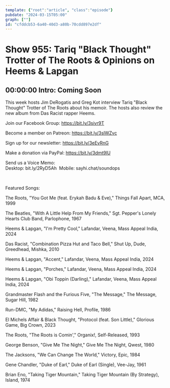 ```yaml
---
template: {"root":"article", "class":"episode"}
pubdate: "2024-03-15T05:00"
graph: [""]
id: "cfddcb53-6a40-40d3-a80b-70cdd897e2df"
---
```






# Show 955: Tariq "Black Thought" Trotter of The Roots & Opinions on Heems & Lapgan



## 00:00:00 Intro: Coming Soon

This week hosts Jim DeRogatis and Greg Kot interview Tariq "Black Thought" Trotter of The Roots about his memoir. The hosts also review the new album from Das Racist rapper Heems.




Join our Facebook Group: https://bit.ly/3sivr9T

Become a member on Patreon: https://bit.ly/3slWZvc

Sign up for our newsletter: https://bit.ly/3eEvRnG

Make a donation via PayPal: https://bit.ly/3dmt9lU

Send us a Voice Memo: Desktop: bit.ly/2RyD5Ah  Mobile: sayhi.chat/soundops

 

Featured Songs:

The Roots, "You Got Me (feat. Erykah Badu &amp; Eve)," Things Fall Apart, MCA, 1999

The Beatles, "With A Little Help From My Friends," Sgt. Pepper's Lonely Hearts Club Band, Parlophone, 1967

Heems &amp; Lapgan, "I'm Pretty Cool," Lafandar, Veena, Mass Appeal India, 2024

Das Racist, "Combination Pizza Hut and Taco Bell," Shut Up, Dude, Greedhead, Mishka, 2010

Heems &amp; Lapgan, "Accent," Lafandar, Veena, Mass Appeal India, 2024

Heems &amp; Lapgan, "Porches," Lafandar, Veena, Mass Appeal India, 2024

Heems &amp; Lapgan, "Obi Toppin (Darling)," Lafandar, Veena, Mass Appeal India, 2024

Grandmaster Flash and the Furious Five, "The Message," The Message, Sugar Hill, 1982

Run-DMC, "My Adidas," Raising Hell, Profile, 1986

El Michels Affair &amp; Black Thought, "Protocol (feat. Son Little)," Glorious Game, Big Crown, 2023

The Roots, "The Roots is Comin'," Organix!, Self-Released, 1993

George Benson, "Give Me The Night," Give Me The Night, Qwest, 1980

The Jacksons, "We Can Change The World," Victory, Epic, 1984

Gene Chandler, "Duke of Earl," Duke of Earl (Single), Vee-Jay, 1961

Brian Eno, "Taking Tiger Mountain," Taking Tiger Mountain (By Strategy), Island, 1974